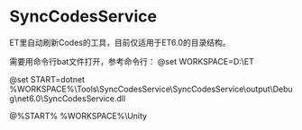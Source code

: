 # SyncCodesService
ET里自动刷新Codes的工具，目前仅适用于ET6.0的目录结构。

需要用命令行bat文件打开，参考命令行：
@set WORKSPACE=D:\ET

@set START=dotnet  %WORKSPACE%\Tools\SyncCodesService\SyncCodesService\output\Debug\net6.0\SyncCodesService.dll

@%START% %WORKSPACE%\Unity